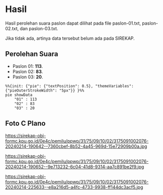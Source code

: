 # Hasil

Hasil perolehan suara paslon dapat dilihat pada file paslon-01.txt, paslon-02.txt, dan paslon-03.txt.

Jika tidak ada, artinya data tersebut belum ada pada SIREKAP.

## Perolehan Suara

 * Paslon 01: **113**.
 * Paslon 02: **83**.
 * Paslon 03: **20**.

```mermaid
%%{init: {"pie": {"textPosition": 0.5}, "themeVariables": {"pieOuterStrokeWidth": "5px"}} }%%
pie showData
    "01" : 113
    "02" : 83
    "03" : 20
```
## Foto C Plano

https://sirekap-obj-formc.kpu.go.id/0e4c/pemilu/ppwp/31/75/09/10/02/3175091002076-20240214-190642--7360cbef-8b52-4a45-969d-15e72909b00a.jpg

https://sirekap-obj-formc.kpu.go.id/0e4c/pemilu/ppwp/31/75/09/10/02/3175091002076-20240214-190652--9e713232-6c04-41d8-9314-aa7c891be2f9.jpg

https://sirekap-obj-formc.kpu.go.id/0e4c/pemilu/ppwp/31/75/09/10/02/3175091002076-20240214-225633--e8a216d5-a4fc-4733-9938-ff144dc3acf5.jpg
